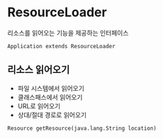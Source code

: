 # ResourceLoader
리소스를 읽어오는 기능을 제공하는 인터페이스

```
Application extends ResourceLoader
```

## 리소스 읽어오기
- 파일 시스템에서 읽어오기
- 클래스패스에서 읽어오기
- URL로 읽어오기
- 상대/절대 경로로 읽어오기

```
Resource getResource(java.lang.String location)
```

